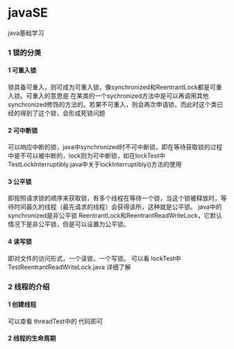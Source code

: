 # javaSE
java基础学习

### 1 锁的分类

#### 1 可重入锁
锁具备可重入，则可成为可重入锁，像synchronized和ReentrantLock都是可重入锁。可重入的意思是
在某类的一个sychronized方法中是可以再调用其他synchronized修饰的方法的。若果不可重入，则会再次申请锁，而此时这个类已经的得到了这个锁，会形成死锁问题
#### 2 可中断锁
可以响应中断的锁，java中synchronized时不可中断锁，即在等待获取锁的过程中是不可以被中断的，lock则为可中断锁，如在lockTest中TestLockInterruptibly.java中关于lockInterruptibly()方法的使用
#### 3 公平锁
即按照请求锁的顺序来获取锁，有多个线程在等待一个锁，当这个锁被释放时，等待时间最久的线程（最先请求的线程）会获得该所，这种就是公平锁。
java中的synchronized是非公平锁
ReentrantLock和ReentrantReadWriteLock，它默认情况下是非公平锁，但是可以设置为公平锁。
#### 4 读写锁
即对文件的访问形式，一个读锁，一个写锁。
可以看 lockTest中TestReentrantReadWriteLock.java 详细了解

### 2 线程的介绍
#### 1 创建线程
可以查看 threadTest中的 代码即可
#### 2 线程的生命周期



     
  
